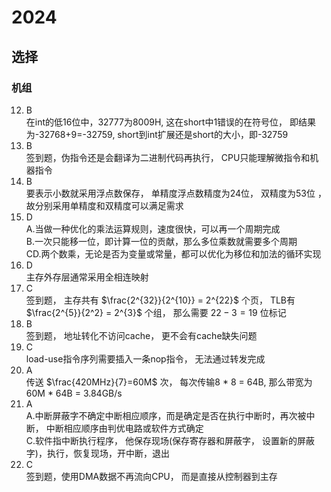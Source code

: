 # 2024
## 选择
### 机组 
12. B  
在int的低16位中，32777为8009H, 这在short中1错误的在符号位， 即结果为-32768+9=-32759, short到int扩展还是short的大小，即-32759  
13. B  
签到题，伪指令还是会翻译为二进制代码再执行， CPU只能理解微指令和机器指令  
14. B    
要表示小数就采用浮点数保存， 单精度浮点数精度为24位， 双精度为53位  ，故分别采用单精度和双精度可以满足需求  
15. D  
A.当做一种优化的乘法运算规则，速度很快，可以再一个周期完成   
B.一次只能移一位，即计算一位的贡献，那么多位乘数就需要多个周期  
CD.两个数乘，无论是否为变量或常量，都可以优化为移位和加法的循环实现  
16. D  
主存外存层通常采用全相连映射  
17. C  
签到题， 主存共有 $\frac{2^{32}}{2^{10}} = 2^{22}$ 个页， TLB有 $\frac{2^{5}}{2^2} = 2^{3}$ 个组， 那么需要 $22-3=19$ 位标记  
18. B  
签到题， 地址转化不访问cache， 更不会有cache缺失问题  
19. C  
load-use指令序列需要插入一条nop指令， 无法通过转发完成  
20. A  
传送 $\frac{420MHz}{7}=60M$ 次， 每次传输8 * 8 = 64B, 那么带宽为60M * 64B = 3.84GB/s  
21. A  
A.中断屏蔽字不确定中断相应顺序，而是确定是否在执行中断时，再次被中断， 中断相应顺序由判优电路或软件方式确定  
C.软件指中断执行程序， 他保存现场(保存寄存器和屏蔽字， 设置新的屏蔽字)，执行，恢复现场，开中断，退出  
22. C  
签到题，使用DMA数据不再流向CPU， 而是直接从控制器到主存